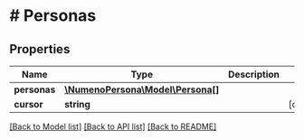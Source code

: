 # # Personas

## Properties

| Name         | Type                                             | Description | Notes      |
| ------------ | ------------------------------------------------ | ----------- | ---------- |
| **personas** | [**\NumenoPersona\Model\Persona[]**](Persona.md) |             |
| **cursor**   | **string**                                       |             | [optional] |

[[Back to Model list]](../../README.md#models) [[Back to API list]](../../README.md#endpoints) [[Back to README]](../../README.md)
